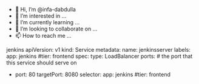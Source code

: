 - 👋 Hi, I’m @infa-dabdulla
- 👀 I’m interested in ...
- 🌱 I’m currently learning ...
- 💞️ I’m looking to collaborate on ...
- 📫 How to reach me ...

<!---
infa-dabdulla/infa-dabdulla is a ✨ special ✨ repository because its `README.md` (this file) appears on your GitHub profile.
You can click the Preview link to take a look at your changes.
--->




jenkins
apiVersion: v1
kind: Service
metadata:
  name: jenkinsserver
  labels:
    app: jenkins
    #tier: frontend
spec:
  type: LoadBalancer
  ports:
    # the port that this service should serve on
  - port: 80
    targetPort: 8080
  selector:
    app: jenkins
    #tier: frontend

